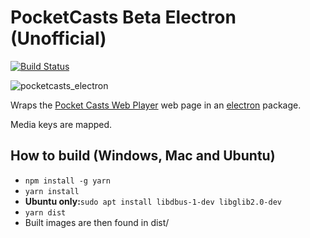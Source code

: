 # PocketCasts Beta Electron (Unofficial)

[![Build Status](https://travis-ci.org/davegallant/pocketcasts-electron.svg?branch=master)](https://travis-ci.org/davegallant/pocketcasts-electron)

![pocketcasts_electron](https://user-images.githubusercontent.com/4519234/46927999-60f74880-d006-11e8-83a8-5f686d509a76.PNG)


Wraps the [Pocket Casts Web Player](https://play.pocketcasts.com/) web page in an [electron](https://electronjs.org/) package.

Media keys are mapped.

## How to build (Windows, Mac and Ubuntu)

 - `npm install -g yarn`
 - `yarn install`
 - <b>Ubuntu only:</b>`sudo apt install libdbus-1-dev libglib2.0-dev`
 - `yarn dist`
 - Built images are then found in dist/
